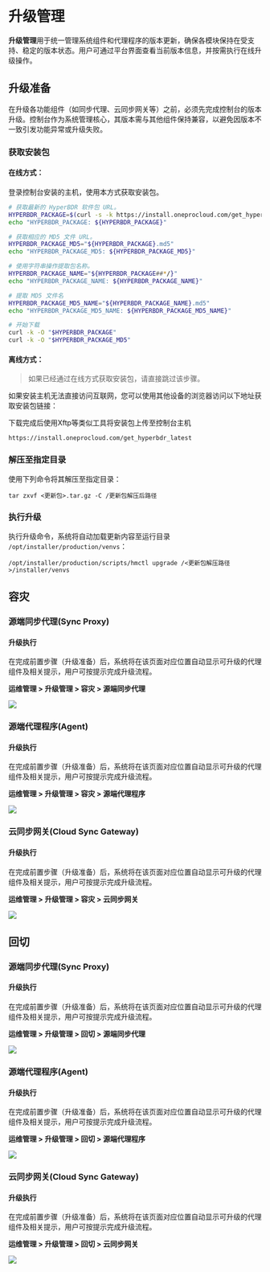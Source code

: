 # **升级管理**

**升级管理**用于统一管理系统组件和代理程序的版本更新，确保各模块保持在受支持、稳定的版本状态。用户可通过平台界面查看当前版本信息，并按需执行在线升级操作。

## **升级准备**

在升级各功能组件（如同步代理、云同步网关等）之前，必须先完成控制台的版本升级。控制台作为系统管理核心，其版本需与其他组件保持兼容，以避免因版本不一致引发功能异常或升级失败。

### **获取安装包**

#### **在线方式：**

登录控制台安装的主机，使用本方式获取安装包。

```bash
# 获取最新的 HyperBDR 软件包 URL。
HYPERBDR_PACKAGE=$(curl -s -k https://install.oneprocloud.com/get_hyperbdr_latest/latest)
echo "HYPERBDR_PACKAGE: ${HYPERBDR_PACKAGE}"

# 获取相应的 MD5 文件 URL。
HYPERBDR_PACKAGE_MD5="${HYPERBDR_PACKAGE}.md5"
echo "HYPERBDR_PACKAGE_MD5: ${HYPERBDR_PACKAGE_MD5}"

# 使用字符串操作提取包名称。
HYPERBDR_PACKAGE_NAME="${HYPERBDR_PACKAGE##*/}"
echo "HYPERBDR_PACKAGE_NAME: ${HYPERBDR_PACKAGE_NAME}"

# 提取 MD5 文件名
HYPERBDR_PACKAGE_MD5_NAME="${HYPERBDR_PACKAGE_NAME}.md5"
echo "HYPERBDR_PACKAGE_MD5_NAME: ${HYPERBDR_PACKAGE_MD5_NAME}"

# 开始下载
curl -k -O "$HYPERBDR_PACKAGE"
curl -k -O "$HYPERBDR_PACKAGE_MD5"
```

#### **离线方式：**

> 如果已经通过在线方式获取安装包，请直接跳过该步骤。

如果安装主机无法直接访问互联网，您可以使用其他设备的浏览器访问以下地址获取安装包链接：

下载完成后使用Xftp等类似工具将安装包上传至控制台主机

```plain&#x20;text
https://install.oneprocloud.com/get_hyperbdr_latest
```

### **解压至指定目录**

使用下列命令将其解压至指定目录：

```plain&#x20;text
tar zxvf <更新包>.tar.gz -C /更新包解压后路径
```

### **执行升级**

执行升级命令，系统将自动加载更新内容至运行目录 `/opt/installer/production/venvs`：

```plain&#x20;text
/opt/installer/production/scripts/hmctl upgrade /<更新包解压路径>/installer/venvs
```

## **容灾**

### **源端同步代理(Sync Proxy)**

#### **升级执行**

在完成前置步骤（升级准备）后，系统将在该页面对应位置自动显示可升级的代理组件及相关提示，用户可按提示完成升级流程。

**运维管理 > 升级管理 > 容灾 > 源端同步代理**

![](./images/startdownload-dr-1.png)

### **源端代理程序(Agent)**

#### **升级执行**

在完成前置步骤（升级准备）后，系统将在该页面对应位置自动显示可升级的代理组件及相关提示，用户可按提示完成升级流程。

**运维管理 > 升级管理 > 容灾 > 源端代理程序**

![](./images/startdownload-dr-2.png)

### **云同步网关(Cloud Sync Gateway)**

#### **升级执行**

在完成前置步骤（升级准备）后，系统将在该页面对应位置自动显示可升级的代理组件及相关提示，用户可按提示完成升级流程。

**运维管理 > 升级管理 > 容灾 > 云同步网关**

![](./images/startdownload-dr-3.png)



## **回切**

### **源端同步代理(Sync Proxy)**

#### **升级执行**

在完成前置步骤（升级准备）后，系统将在该页面对应位置自动显示可升级的代理组件及相关提示，用户可按提示完成升级流程。

**运维管理 > 升级管理 > 回切 > 源端同步代理**

![](./images/startdownload-failback-1.png)

### **源端代理程序(Agent)**

#### **升级执行**

在完成前置步骤（升级准备）后，系统将在该页面对应位置自动显示可升级的代理组件及相关提示，用户可按提示完成升级流程。

**运维管理 > 升级管理 > 回切 > 源端代理程序**

![](./images/startdownload-failback-2.png)

### **云同步网关(Cloud Sync Gateway)**

#### **升级执行**

在完成前置步骤（升级准备）后，系统将在该页面对应位置自动显示可升级的代理组件及相关提示，用户可按提示完成升级流程。

**运维管理 > 升级管理 > 回切 > 云同步网关**

![](./images/startdownload-failback-3.png)

